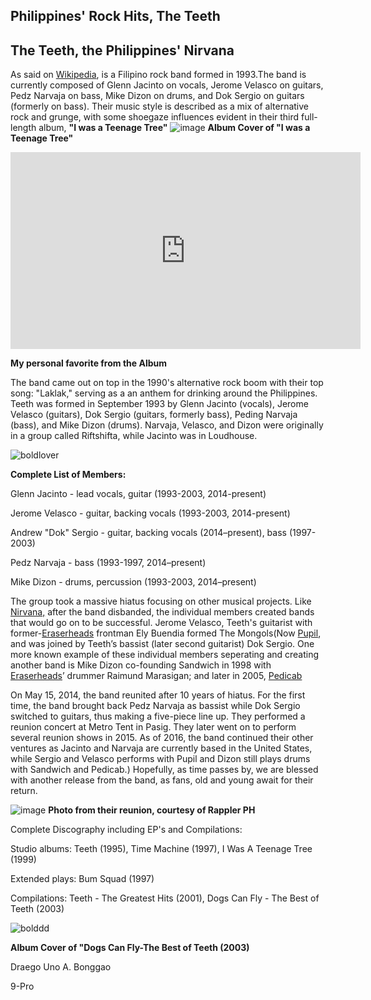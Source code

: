 ## Philippines' Rock Hits, The Teeth
## The Teeth, the Philippines' Nirvana
As said on [Wikipedia](https://en.wikipedia.org/wiki/Teeth_(Filipino_band)), is a Filipino rock band formed in 1993.The band is currently composed of Glenn Jacinto on vocals, Jerome Velasco on guitars, Pedz Narvaja on bass, Mike Dizon on drums, and Dok Sergio on guitars (formerly on bass). Their music style is described as a mix of alternative rock and grunge, with some shoegaze influences evident in their third full-length album, **"I was a Teenage Tree"**
![image](https://i.scdn.co/image/ab67616d0000b2734dc198b33e966c3833db809f)
**Album Cover of "I was a Teenage Tree"**
<iframe width="560" height="315" src="https://www.youtube.com/embed/xPzSx8YlEhE?si=n5jrpDFg6MqTnhpa" title="YouTube video player" frameborder="0" allow="accelerometer; autoplay; clipboard-write; encrypted-media; gyroscope; picture-in-picture; web-share" allowfullscreen></iframe>

**My personal favorite from the Album**

The band came out on top in the 1990's alternative rock boom with their top song: "Laklak," serving as a an anthem for drinking around the Philippines.
Teeth was formed in September 1993 by Glenn Jacinto (vocals), Jerome Velasco (guitars), Dok Sergio (guitars, formerly bass), Peding Narvaja (bass), and Mike Dizon (drums). Narvaja, Velasco, and Dizon were originally in a group called Riftshifta, while Jacinto was in Loudhouse.

![boldlover](https://contents.pep.ph/images2/images2/2023/08/10/new-project-41-1691634065.jpg)

**Complete List of Members:**

Glenn Jacinto - lead vocals, guitar (1993-2003, 2014-present)

Jerome Velasco - guitar, backing vocals (1993-2003, 2014-present)

Andrew "Dok" Sergio - guitar, backing vocals (2014–present), bass (1997-2003)

Pedz Narvaja - bass (1993-1997, 2014–present)

Mike Dizon - drums, percussion (1993-2003, 2014–present)


The group took a massive hiatus focusing on other musical projects.
Like [Nirvana,](https://en.wikipedia.org/wiki/Nirvana_(band)) after the band disbanded, the individual members created bands that would go on to be successful. Jerome Velasco, Teeth's guitarist with former-[Eraserheads](https://en.wikipedia.org/wiki/Eraserheads) frontman Ely Buendia formed The Mongols(Now [Pupil](https://en.wikipedia.org/wiki/Pupil_(band)), and was joined by Teeth’s bassist (later second guitarist) Dok Sergio.
One more known example of these individual members seperating and creating another band is Mike Dizon co-founding Sandwich in 1998 with [Eraserheads](https://en.wikipedia.org/wiki/Eraserheads)’ drummer Raimund Marasigan; and later in 2005, [Pedicab](https://en.wikipedia.org/wiki/Pedicab_(band))

On May 15, 2014, the band reunited after 10 years of hiatus. For the first time, the band brought back Pedz Narvaja as bassist while Dok Sergio switched to guitars, thus making a five-piece line up. They performed a reunion concert at Metro Tent in Pasig. They later went on to perform several reunion shows in 2015. As of 2016, the band continued their other ventures as Jacinto and Narvaja are currently based in the United States, while Sergio and Velasco performs with Pupil and Dizon still plays drums with Sandwich and Pedicab.)
Hopefully, as time passes by, we are blessed with another release from the band, as fans, old and young await for their return.

![image](https://github.com/0nepogi/0nepogi.github.io/assets/152353109/842231d0-87a4-4144-9ed7-27dee1ea5e67)
**Photo from their reunion, courtesy of Rappler PH**


Complete Discography including EP's and Compilations:

Studio albums:
Teeth (1995),
Time Machine (1997),
I Was A Teenage Tree (1999)

Extended plays:
Bum Squad (1997)

Compilations:
Teeth - The Greatest Hits (2001),
Dogs Can Fly - The Best of Teeth (2003)

![bolddd](https://cdns-images.dzcdn.net/images/cover/6ec52c29c3969e12509b3f4ef79debfd/350x350.jpg)

**Album Cover of "Dogs Can Fly-The Best of Teeth (2003)**


Draego Uno A. Bonggao

9-Pro





